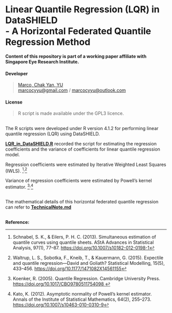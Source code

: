 # Linear Quantile Regression (LQR) in DataSHIELD <br>- A Horizontal Federated Quantile Regression Method

**Content of this repository is part of a working paper affiliate with Singapore Eye Research Institute.**

#### Developer

> [Marco, Chak Yan, YU](https://www.linkedin.com/in/marcocyyu/) <br>
> [marcocyyu@gmail.com](mailto:marcocyyu@gmail.com) / [marcocyyu@outlook.com](mailto:marcocyyu@outlook.com) <br>

#### License

> R script is made available under the GPL3 licence.

##

The R scripts were developed under R version 4.1.2 for performing linear quantile regression (LQR) using DataSHIELD.

**[LQR_in_DataSHIELD.R](LQR_in_DataSHIELD.R)** recorded the script for estimating the regression coefficients and the variance of coefficients for linear quantile regression model.

Regression coefficients were estimated by Iterative Weighted Least Squares (IWLS). [^1]<sup>,</sup>[^2] 

Variance of regression coefficients were estimated by Powell’s kernel estimator. [^3]<sup>,</sup>[^4]

##
The mathematical details of this horizontal federated quantile regression can refer to **[TechnicalNote.md](TechnicalNote.md)**

##
**Reference:**

[^1]: Schnabel, S. K., & Eilers, P. H. C. (2013). Simultaneous estimation of quantile curves using quantile sheets. AStA Advances in Statistical Analysis, 97(1), 77–87. https://doi.org/10.1007/s10182-012-0198-1

[^2]: Waltrup, L. S., Sobotka, F., Kneib, T., & Kauermann, G. (2015). Expectile and quantile regression—David and Goliath? Statistical Modelling, 15(5), 433–456. https://doi.org/10.1177/1471082X14561155 

[^3]: Koenker, R. (2005). Quantile Regression. Cambridge University Press. https://doi.org/10.1017/CBO9780511754098 

[^4]: Kato, K. (2012). Asymptotic normality of Powell’s kernel estimator. Annals of the Institute of Statistical Mathematics, 64(2), 255–273. https://doi.org/10.1007/s10463-010-0310-9 

